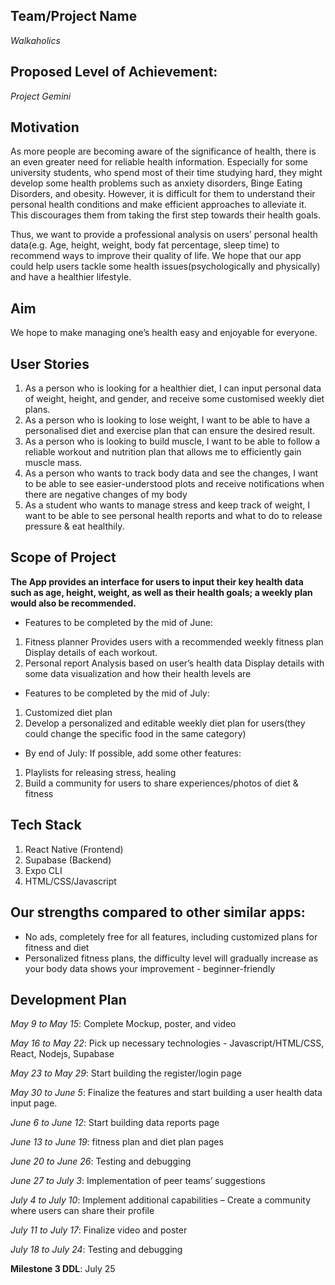 ## Team/Project Name
*Walkaholics*
## Proposed Level of Achievement:
*Project Gemini*
## Motivation
As more people are becoming aware of the significance of health, there is an even greater need for reliable health information. Especially for some university students, who spend most of their time studying hard, they might develop some health problems such as anxiety disorders, Binge Eating Disorders, and obesity. However, it is difficult for them to understand their personal health conditions and make efficient approaches to alleviate it. This discourages them from taking the first step towards their health goals.

Thus, we want to provide a professional analysis on users’ personal health data(e.g. Age, height, weight, body fat percentage, sleep time) to recommend ways to improve their quality of life. We hope that our app could help users tackle some health issues(psychologically and physically) and have a healthier lifestyle.
## Aim
We hope to make managing one’s health easy and enjoyable for everyone.
## User Stories
1. As a person who is looking for a healthier diet, I can input personal data of weight, height, and gender, and receive some customised weekly diet plans.
2. As a person who is looking to lose weight, I want to be able to have a personalised diet and exercise plan that can ensure the desired result.
3. As a person who is looking to build muscle, I want to be able to follow a reliable workout and nutrition plan that allows me to efficiently gain muscle mass.
4. As a person who wants to track body data and see the changes,  I want to be able to see easier-understood plots and receive notifications when there are negative changes of my body
5. As a student who wants to manage stress and keep track of weight, I want to be able to see personal health reports and what to do to release pressure & eat healthily.
## Scope of Project
**The App provides an interface for users to input their key health data such as age, height, weight, as well as their health goals; a weekly plan would also be recommended.**
- Features to be completed by the mid of June:
1. Fitness planner
Provides users with a recommended weekly fitness plan
Display details of each workout.
2. Personal report
Analysis based on user’s health data
Display details with some data visualization and how their health levels are
- Features to be completed by the mid of July:
1. Customized diet plan
2. Develop a personalized and editable weekly diet plan for users(they could change the specific food in the same category)
- By end of July:
If possible, add some other features:
1. Playlists for releasing stress, healing
2. Build a community for users to share experiences/photos of diet & fitness
## Tech Stack
 1. React Native (Frontend)
 2. Supabase (Backend)
 3. Expo CLI
 4. HTML/CSS/Javascript
## Our strengths compared to other similar apps:
- No ads, completely free for all features, including customized plans for fitness and diet
- Personalized fitness plans, the difficulty level will gradually increase as your body data shows your improvement - beginner-friendly
## Development Plan
*May 9 to May 15*: Complete Mockup, poster, and video

*May 16 to May 22*: Pick up necessary technologies - Javascript/HTML/CSS, React, Nodejs, Supabase

*May 23 to May 29*: Start building the register/login page

*May 30 to June 5*: Finalize the features and start building a user health data input page.

*June 6 to June 12*: Start building data reports page

*June 13 to June 19*: fitness plan and diet plan pages

*June 20 to June 26*: Testing and debugging

*June 27 to July 3*: Implementation of peer teams’ suggestions

*July 4 to July 10*: Implement additional capabilities – Create a community where users can share their profile

*July 11 to July 17*: Finalize video and poster

*July 18 to July 24*: Testing and debugging

**Milestone 3 DDL**: July 25
